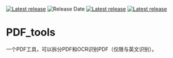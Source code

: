 [![Latest release](https://img.shields.io/badge/release-v2.0-blue)](https://github.com/ganbulong/PDF_tools/releases)
![Release Date](https://img.shields.io/badge/release%20date-September-green)
[![Latest release](https://img.shields.io/badge/download-v2.0-orange)](https://github.com/ganbulong/PDF_tools/releases/download/2.0/PDF.2.0.exe)
[![Latest release](https://img.shields.io/badge/download-v1.0-orange)](https://github.com/ganbulong/PDF_tools/releases/download/1.0/PDF.1.0.exe)

# PDF_tools
一个PDF工具，可以拆分PDF和OCR识别PDF（仅限与英文识别）。
